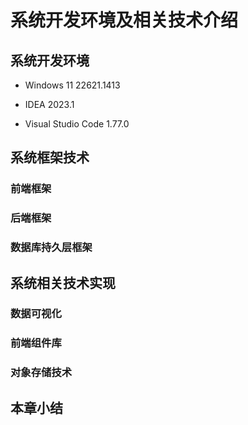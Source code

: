 # 系统开发环境及相关技术介绍

## 系统开发环境

- Windows 11 22621.1413

- IDEA 2023.1

- Visual Studio Code 1.77.0

## 系统框架技术

### 前端框架

### 后端框架

### 数据库持久层框架

## 系统相关技术实现

### 数据可视化

### 前端组件库

### 对象存储技术

## 本章小结